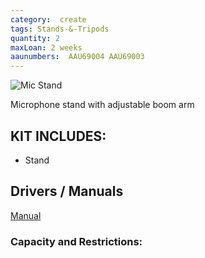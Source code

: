 ```yaml
---
category:  create
tags: Stands-&-Tripods
quantity: 2
maxLoan: 2 weeks
aaunumbers:  AAU69004 AAU69003
---
```

![Mic Stand](https://media.sweetwater.com/m/products/image/2a336a3adddatupjh7i8qqCqSJXaQ1cEbLny5WQl.jpg)

Microphone stand with adjustable boom arm
## KIT INCLUDES:
-  Stand

## Drivers / Manuals
[Manual](https://www.k-m.de/en/products/100-26-010-55)



### Capacity and Restrictions:
